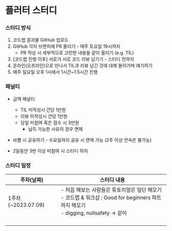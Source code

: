 # 플러터 스터디 

### 스터디 방식 

1. 코드랩 결과물 GitHub 업로드
2. GitHub 각자 브랜치에 PR 올리기 - 매주 토요일 19시까지
    - PR 작성 시 세부적으로 고민한 내용들 같이 올리기 (e.g. TIL)
3. [코드랩 진행 이후] 서로가 서로 코드 리뷰 남기기 - 스터디 전까지
4. 온라인(오프라인)으로 만나서 TIL과 리뷰 남긴 것에 대해 돌아가며 얘기하기
5. 매주 일요일 오후 1시에서 1시간~1.5시간 진행


### 패널티
- 금액 패널티
    - TIL 미작성시 건당 1만원
    - 리뷰 미작성시 건당 1만원
    - 당일 미참여 혹은 잠수 시 3만원
        - 납득 가능한 사유의 경우 면제

- 바쁠 시 공유하기 - 수요일까지 공유 시 면제 가능 (2주 이상 연속은 불가능)

- 2달동안 3번 이상 미참여 시 스터디 하차


### 스터디 일정 
| 주차(날짜) | 스터디 내용 |
| --|--|
| 1주차 (~2023.07.09) | - 처음 해보는 사람들은 튜토리얼은 일단 해오기 <br>- 코드랩 & 워크샵 : Good for beginners 파트까지 해오기<br> - digging, nullsafety → 같이|
|   |   |
|   |   |
|   |   |
|   |   |

